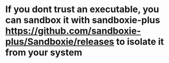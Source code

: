 # If you dont trust an executable, you can sandbox it with sandboxie-plus <https://github.com/sandboxie-plus/Sandboxie/releases> to isolate it from your system
